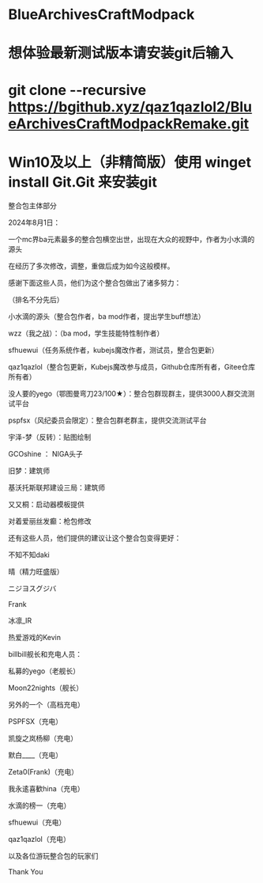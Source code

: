 # BlueArchivesCraftModpack
# 想体验最新测试版本请安装git后输入 
# git clone --recursive https://bgithub.xyz/qaz1qazlol2/BlueArchivesCraftModpackRemake.git
# Win10及以上（非精简版）使用 winget install Git.Git 来安装git
整合包主体部分

2024年8月1日：

一个mc界ba元素最多的整合包横空出世，出现在大众的视野中，作者为小水滴的源头

在经历了多次修改，调整，重做后成为如今这般模样。

感谢下面这些人员，他们为这个整合包做出了诸多努力：

（排名不分先后）

小水滴的源头（整合包作者，ba mod作者，提出学生buff想法）

wzz（我之战）：（ba mod，学生技能特性制作者）

sfhuewui（任务系统作者，kubejs魔改作者，测试员，整合包更新）

qaz1qazlol（整合包更新，Kubejs魔改参与成员，Github仓库所有者，Gitee仓库所有者）

没人要的yego（鄂图曼弯刀23/100★）：整合包群现群主，提供3000人群交流测试平台

pspfsx（风纪委员会限定）：整合包群老群主，提供交流测试平台

宇泽-梦（反转）：贴图绘制

GCOshine ： NIGA头子

旧梦：建筑师

基沃托斯联邦建设三局：建筑师

又又桐：启动器模板提供

对着爱丽丝发癫：枪包修改


还有这些人员，他们提供的建议让这个整合包变得更好：

不知不知daki

晴（精力旺盛版）

ニジヨスグジバ

Frank

冰凛_IR

热爱游戏的Kevin



billbill舰长和充电人员：

私募的yego（老舰长）

Moon22nights（舰长）

另外的一个（高档充电）

PSPFSX（充电）

凯旋之岚杨柳（充电）

默白____（充电）

Zeta0(Frank)（充电）

我永逺喜歓hina（充电）

水滴的榜一（充电）

sfhuewui（充电）

qaz1qazlol（充电）




以及各位游玩整合包的玩家们

Thank You

